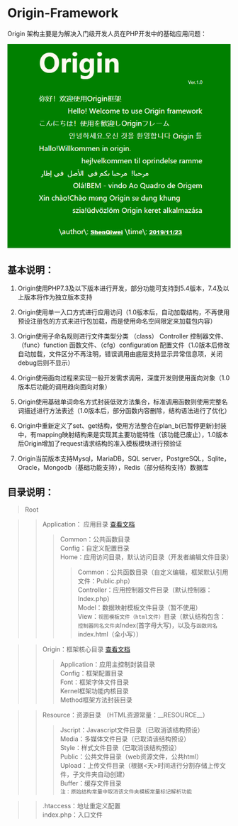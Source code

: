 # Origin-Framework
Origin 架构主要是为解决入门级开发人员在PHP开发中的基础应用问题： 

![欢迎页](https://github.com/shenqiwei/Origin-Framework/blob/master/Screenshot/welcome.png)
## 基本说明：
1) Origin使用PHP7.3及以下版本进行开发，部分功能可支持到5.4版本，7.4及以上版本将作为独立版本支持

2) Origin使用单一入口方式进行应用访问（1.0版本后，自动加载结构，不再使用预设注册包的方式来进行包加载，而是使用命名空间限定来加载包内容）

3) Origin使用子命名规则进行文件类型分类 （class） Controller 控制器文件、（func）function 函数文件、（cfg）configuration 配置文件（1.0版本后修改自动加载，文件区分不再注明，错误调用由底层支持显示异常信息项，关闭debug后则不显示）

4) Origin使用面向过程来实现一般开发需求调用，深度开发则使用面向对象（1.0版本后功能的调用趋向面向对象）

5) Origin使用基础单词命名方式封装低效方法集合，标准调用函数则使用完整名词描述进行方法表述（1.0版本后，部分函数内容删除，结构语法进行了优化）

6) Origin中重新定义了set、get结构，使用方法整合在plan_b(已暂停更新)封装中，有mapping映射结构来是实现其主要功能特性（该功能已废止），1.0版本后Origin增加了request请求结构的准入模板模块进行预验证

7) Origin当前版本支持Mysql，MariaDB，SQL server，PostgreSQL，Sqlite，Oracle，Mongodb（基础功能支持），Redis（部分结构支持）数据库   

## 目录说明：
> Root

>>Application： 应用目录 <a href="https://github.com/shenqiwei/Origin-Framework/tree/master/Application">查看文档</a>  
>>>Common：公共函数目录  
Config：自定义配置目录  
Home：应用访问目录，默认访问目录（开发者编辑文件目录）  
>>>>Common：公共函数目录（自定义编辑，框架默认引用文件：Public.php）  
Controller：应用控制器文件目录（默认控制器：Index.php）  
Model：数据映射模板文件目录（暂不使用）  
View：`视图模板文件（html文件）`目录（默认结构包含：`控制器同名文件夹`Index(首字母大写)，以及与`函数同名`index.html（全小写））   

>>Origin：框架核心目录 <a href="https://github.com/shenqiwei/Origin-Framework/tree/master/Origin">查看文档</a>  
>>>Application：应用主控制封装目录  
Config：框架配置目录  
Font：框架字体文件目录  
Kernel框架功能内核目录  
Method框架方法封装目录

>>Resource：资源目录  （HTML资源常量：\_\_RESOURCE__）
>>>Jscript：Javascript文件目录（已取消该结构预设）  
Media：多媒体文件目录（已取消该结构预设）  
Style：样式文件目录（已取消该结构预设）  
Public：公共文件目录（web资源文件，公共html）   
Upload：上传文件目录（根据<天>时间进行分割存储上传文件，子文件夹自动创建）   
Buffer：缓存文件目录   
`注：原始结构常量中取消该文件夹模板常量标记解析功能`

>>.htaccess：地址重定义配置  
>>index.php：入口文件  
